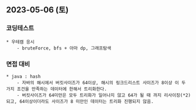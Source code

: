 ## 2023-05-06 (토)

### 코딩테스트
    * 우테캠 응시
        - bruteForce, bfs + 아마 dp, 그래프탐색
### 면접 대비
    * java : hash
        - 자바의 해시에서 버킷사이즈가 64이상, 해시의 링크드리스트 사이즈가 8이상 이 두 가지 조건을 만족하는 데이터에 한해서 트리화한다.
        - 버킷사이즈가 64미만은 모두 트리화가 일어나지 않고 64가 될 때 까지 리사이징(*2) 되고, 64이상이더라도 사이즈가 8 미만인 데이터는 트리화 진행되지 않음. 
